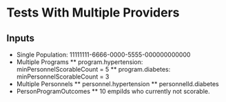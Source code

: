 # Tests With Multiple Providers 



## Inputs 
* Single Population: 11111111-6666-0000-5555-000000000000 
* Multiple Programs
** program.hypertension: minPersonnelScorableCount = 5 
** program.diabetes: minPersonnelScorableCount = 3
* Multiple Personnels
** personnel.hypertension 
** personnelId.diabetes
* PersonProgramOutcomes
** 10 empiIds who currently not scorable. 
